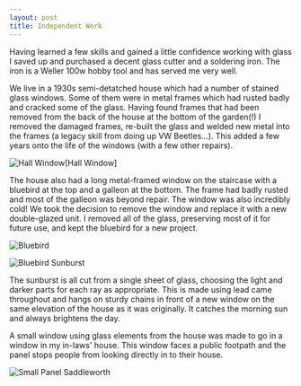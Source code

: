 ```yaml
---
layout: post
title: Independent Work
---
```


Having learned a few skills and gained a little confidence working with glass I saved up and purchased a decent glass cutter and a soldering iron. The iron is a Weller 100w hobby tool and has served me very well.

We live in a 1930s semi-detatched house which had a number of stained glass windows. Some of them were in metal frames which had rusted badly and cracked some of the glass. Having found frames that had been removed from the back of the house at the bottom of the garden(!) I removed the damaged frames, re-built the glass and welded new metal into the frames  (a legacy skill from doing up VW Beetles...). This added a few years onto the life of the windows (with a few other repairs). 

![Hall Window](https://lh3.googleusercontent.com/gXQtz_ks11_Fwdl4toXLUBW-0dy14BjUJaNilIopYwRjAkDroR0psKzMNjRdNalYUEDkvLiRlu4klG0DsLBJrwROeAgAgEkOr8dmhbDvccF2sF0rURwmB6m2RCKFXFvyQ18cMFPe_jyn27LCDJCEVA70exlAPhsYHj9Ez9qGb35OY3iakRn0VZCMp8Woh95ZNJ--oz2-KImPu46FKAwfPGqnMJv1nA5uUgxJ5bnb7Yqm_sNaIrO_PEtGA0zgR0mKCO90Wg9gqsQ4zaUNyme9aqDfMBjd-zlZdIf8HG2w2swtY8phskjyAtU8mZ5sa3WVtXSadYtyxL9E32Xc7gQgsbw0IfGjgvvB9MBK_6Of4FIsIgf7uu5gGDGNoLwI7BKoqufqjbEqR9HuRehPMvmyje-Ea_wllSq7jBuFaPstopZVTToLY4RodplkSvcvRKhJbz_SDWNr2siwf41-kv5y1PXqojWjrRMDzypVStYmKMEjZuJb-Hn2UkdkWGdp0Zz3HC9Ea1qjUphx5RHSZjcapSKKv6LwVe0W47eqsIzsWDm4Cgabxm3WkW8h8Gyj1_xLUjMxn96sW6jM1KS1SFn2M1o8ng-goxc-a4I-OY9S0nMPsjFYrYdJ3xd-f8IC9IbSMScpGMlNifzlXvHmcPB8neDxxQVhLmFJ3tSdoHI9KaT7c_3e40srjIsDfmYD=w363-h657-no?authuser=0)[Hall Window]

The house also had a long metal-framed window on the staircase with a bluebird at the top and a galleon at the bottom. The frame had badly rusted and most of the galleon was beyond repair. The window was also incredibly cold! We took the decision to remove the window and replace it with a new double-glazed unit. I removed all of the glass, preserving most of it for future use, and kept the bluebird for a new project.

![Bluebird](https://lh3.googleusercontent.com/RSXjdGyFRGax4PRKUjPGgEQ6nK2TrFNtshhZIFY4I83AqSWFHjz4k3z2xcEZElaouxzg1iWSdf_0fHx6t6RuCMAMKuV2llCyNsSIIzGsbR5FSEjpHxnY-15CTK3hUvplSBvwHruLvL4UnPu8omMZuGgP0Id13e00Xa_4TgPxfuAyPusypLUIRNFANCLmSXY9QA1oCmPI0geORWJboe7THE6HRFP5HgnZTdEgRdMsPTBxnUKwLt6OhaC3Q87-oKX0XJtUWBJMfYde--N5YM9cDjdbLONCLiu1Gr4e7bKu_VlYaHqbqGBtSmoqa1LA8aGddh2la9v2isYpS34NHUhbBAa85xdc-pk37wEzfzHcNz_fgh6F01Z4nVUpuYmj7hTKFnBvUM3M83IJWo1lW-7zfwuF8dtB95XBQ_-5j9vXeMyFQvB1yye6d1DeH71j-_4l48b_gteX5nD_3RGteHXfNWxaZwSlp3edbS-ey0lQHf7-GAv7SvdATyyQeEl11SKZpHmHiEB01Ze7qMGqNt0ldCdR2OtqqNX8f4Nc66CDybgbJAixdOhmeXU_NA7LEi3QZMoHjSwX5RjpZDKLTJL_k9r8KkguWpPCRaUTm__RnZkpi-qnM9wO3PNIeQ347JubHeux0DEvMcrAca-JTvtk6Mo1yIkppuSM-MmaDOr9tnD1UOF3br9ufjkI-4qi=w493-h657-no?authuser=0)

![Bluebird Sunburst](https://lh3.googleusercontent.com/jWZ6UUI8-bXtV--2SdrfWgsq0bcXIdQ3aGKgFpm3d3R5XbQd5TnUb9Qh140RiamsKaChE3qUBD88L-1BV9txJIl2m-SUD3w0DAFr1mAm70SbjQBhOrcnPHAVGQeOyTa933MIjSyA1jNfCIPk9eeGlGX7M0xYE6vyELUBNKeZR3ykso7lJyg35bWEkaUA0qxJBjSNJUIecBS41_mM74hWpKUl_lf2AVxAefSpEbJpQMw2fLIeFU2mtmPtbEPxusSqj7HVLSEbJ-0S9C95pdUTQ7oItXwgvdak7u8zjRZ3lL39E_0Oz1k6F52a_o_wGXquIcs1_1UakK-oMvRrvnj7I9KZFHIeoc_NQ6s1BRl0E-Fob2RoW7t3TBhQ_Fsy4x0McpYamPDjhZFGaXdDo4HQsqdwR5RsQh2s7bdRUOF0geKukAP2SW_lGzCSdBlxLT6N1rsxTOhCL-HNoNiEpD35h9mbBlmalBqiviAoh_ovYGgfMlm8-2WOhFKCBS289T7tiSuzlmAT6tvicxDclcsdH53wQnWWUu8wIkVdf_s_nRCY-qnObrYYTl9lljy-j4O4rbfUeqvJHwjYpRTVrJs8cVVwlARsHzUzwFjSwSD9WDRs-mzf17eMRKtS50KCmCcqnTAiq8b-2Xo54bMFuiYL8K-GqkNybb2Z9rjy5V4-YUD8RYY8OxGbFhD-TAHw=w667-h657-no?authuser=0)

The sunburst is all cut from a single sheet of glass, choosing the light and darker parts for each ray as appropriate. This is made using lead came throughout and hangs on sturdy chains in front of a new window on the same elevation of the house as it was originally. It catches the morning sun and always brightens the day.

A small window using glass elements from the house was made to go in a window in my in-laws' house. This window faces a public footpath and the panel stops people from looking directly in to their house.

![Small Panel Saddleworth](https://lh3.googleusercontent.com/VW9Ct4kbCdibGUq9ZJzOa__FWM7DIO9noFh7DN5erTXUCHwvQ5aPrgT1tnSGnnCg1NFW69X65Y7oD-7TQrzyz4w7JRUw0OhKY0NCimiWFgekuS_p9IAS9f8eqybgjqSW9Qb8ZVEvkWHxoz-qM_oEn5Az2sFtATNr2KXh_1DQrGAagglZCRLDDa8v-nbQOfc43wlBtXGPGzz86-g-7E_rwJUbD7i1Utq-CpnWoUKS_5OORxqs1II0rkkhd82lZ-bfRKOCE0hq2lqh2I7AQz2NyL7CJg5HzWRffGWRK3q9ih73DivEtjx19TDD_azU7Ye2yQTqdJFgpqASYxByYwu6DjADB3pRmhUypcYRV8N0DKGei8YEFV0NGwQ4fSKSuy5GSWCnl-6bl00fnTBG3gj5c_UnboQikpAxu4d2nI1cvQ0MfHDYXXjnuPaWfuhGcnuwLmfB0Nr-gouIGI6dPsYoeWWqDt7JtF2jrOEUqu6IYsHbCIObyFS5pHe2SRbBVaNIDEYfVmvoaAarX4ou3S2V7D8z7FEaS33QunLBYyLLnKGlCwMDfcF3mTjNvXECY_qWId7PoxzYNqSLBTY6BXFuGIldjdUf3ZcVrgE7-W_22KKep7YQOzSwKpi2TcVKlrWXBYyZcpllIfFBGXuqISKEccPDTb6ompydpVzBBF7TL0BaeCzLC-nVpa6sf29g=w876-h657-no?authuser=0)
